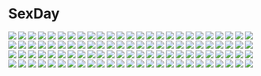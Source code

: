 # SexDay
![](https://konachan.com/image/dabd71ce11eef2cd0bf965a8a5535364/Konachan.com%20-%2054955%20close%20hayate_no_gotoku%20katsura_hinagiku.jpg)
![](https://konachan.com/jpeg/f8662840ddad1b46a3c154246a962867/Konachan.com%20-%20287113%20ass%20blonde_hair%20blush%20book%20bow%20crown%20eiyuu_senki%20game_cg%20gloves%20green_eyes%20long_hair%20oyari_ashito%20paper%20penis%20pussy%20sex%20thighhighs%20uncensored%20wet%20wink.jpg)
![](https://konachan.com/jpeg/5d125dc39d46537ac881a392a9b3d375/Konachan.com%20-%20155490%20long_hair%20monochrome%20nude%20original%20touchofgrey%20underwear%20vector.jpg)
![](https://konachan.com/image/2650e6b00a20f1f084ec2a7a7188d651/Konachan.com%20-%20154171%20amemura_%28caramelo%29%20black_hair%20forest%20mask%20original%20school_uniform%20summer%20tree.jpg)
![](https://konachan.com/jpeg/148815e15e18c4ab82d936e4a483278e/Konachan.com%20-%20204487%20aqua_eyes%20aqua_hair%20chris4708%20hatsune_miku%20long_hair%20planet%20skirt%20space%20stars%20tie%20twintails%20vocaloid.jpg)
![](https://konachan.com/jpeg/37e35a19ab96a830b90015419bd4220c/Konachan.com%20-%20302237%20arioridream%20ass%20cameltoe%20flandre_scarlet%20gradient%20heart%20panties%20third-party_edit%20touhou%20underwear%20white.jpg)
![](https://konachan.com/image/8af6830e048144aff4db5a7b6369cf51/Konachan.com%20-%20102913%20blue_eyes%20blue_hair%20close%20denpa_onna_to_seishun_otoko%20garyljq%20touwa_erio.jpg)
![](https://konachan.com/image/2444dde3251ef31504a6a235ddada258/Konachan.com%20-%2027704%20izumi_ako%20mahou_sensei_negima.jpg)
![](https://konachan.com/image/c4ea7fdbfb8d8a316ea2c0272bffc277/Konachan.com%20-%20191793%20blue_eyes%20goggles%20hat%20hatsune_miku%20nou%20twintails%20vocaloid%20wristwear.jpg)
![](https://konachan.com/image/c9849409ef78709fcac220e2b4757749/Konachan.com%20-%20142392%20brown_hair%20close%20long_hair%20sword_art_online%20yuuki_asuna.jpg)
![](https://konachan.com/image/072189ba909fa8f7ffc92ce1fa49329a/Konachan.com%20-%20249652%20hatsune_miku%20ink_%28303682546%29%20vocaloid.jpg)
![](https://konachan.com/image/b08bbc1660b718965c14766b00d1b2d4/Konachan.com%20-%20204735%20animal_ears%20bastet_%28p%26d%29%20catgirl%20choker%20dark_skin%20fang%20gradient%20headdress%20long_hair%20music%20navel%20necklace%20staff%20tail%20tennohi%20wristwear.jpg)
![](https://konachan.com/image/797aef9117d631b18fdce5da28901e2e/Konachan.com%20-%20159990%202girls%20flowers%20hieda_no_akyuu%20japanese_clothes%20onozuka_komachi%20petals%20scythe%20touhou%20weapon%20zounose.jpg)
![](https://konachan.com/image/0058c52062cee360665b6302385e992e/Konachan.com%20-%2052711%20feathers%20moon%20rozen_maiden%20signed%20suigintou%20vector%20wings.jpg)
![](https://konachan.com/image/ca0f6ce7bf0edeec033d727a1d4fa2d1/Konachan.com%20-%20211297%202girls%20akashi_%28kancolle%29%20anthropomorphism%20kantai_collection%20nacht%20ooyodo_%28kancolle%29.jpg)
![](https://konachan.com/image/893b580382b2f85c61e97e70747fd3b7/Konachan.com%20-%20266226%20ass%20black_hair%20bow%20bra%20breasts%20cleavage%20close%20garter_belt%20hazuki_natsu%20long_hair%20original%20panties%20signed%20stockings%20thighhighs%20underwear%20white.jpg)
![](https://konachan.com/image/001ac11b750bc482427cbb007f88f34d/Konachan.com%20-%20154143%20ass%20beach%20bikini%20idolmaster%20idolmaster_cinderella_girls%20long_hair%20planet%20red_eyes%20ruschuto%20shijou_takane%20sideboob%20swimsuit%20white_hair.jpg)
![](https://konachan.com/image/65d281697a749d5e393caa8da98d65a5/Konachan.com%20-%20216272%20enka_%28aknne%29%20ia%20vocaloid.jpg)
![](https://konachan.com/image/73c155c143649c8833a911f1fa225af5/Konachan.com%20-%20214278%20brown_hair%20cameltoe%20game_cg%20h_na_koto_ni_kyoumi_ga_aru_otoshigoro%20john_doe_shinobu%20kneehighs%20loli%20long_hair%20panties%20underwear%20upskirt.jpg)
![](https://konachan.com/jpeg/7c70dccdb676bea5a0f63e7f36c5c524/Konachan.com%20-%20149090%20loli%20nipples%20panties%20parthenon%20tagme%20topless%20underwear.jpg)
![](https://konachan.com/image/27688ae93b53a69c43a08bf01e679ba9/Konachan.com%20-%20200566%20book%20bow%20gagraphic%20green_eyes%20headdress%20logo%20pajamas%20ribbons%20watermark.jpg)
![](https://konachan.com/image/d6e58d964df5fecfcaf29a4c43b81ae0/Konachan.com%20-%20223176%20animal%20brown_hair%20drink%20fish%20hoodie%20original%20rain%20red_eyes%20warabimochi_kinako%20water.jpg)
![](https://konachan.com/image/572296165205df09e955932d7aea51b1/Konachan.com%20-%20159015%20bow_%28weapon%29%20gumi%20gun%20haru_aki%20hatsune_miku%20lily_%28vocaloid%29%20nekomura_iroha%20scythe%20vocaloid%20weapon.jpg)
![](https://konachan.com/jpeg/3351374783c341deb93211f39be3642d/Konachan.com%20-%20247462%20aguri_%28gamers%21%29%20barefoot%20bed%20blush%20game_console%20gamers%21%20long_hair%20nyantype%20pink_hair%20purple_eyes%20scan%20shorts%20tagme_%28artist%29.jpg)
![](https://konachan.com/jpeg/d1476dc9bbf90db4fd58df5bd20f6e95/Konachan.com%20-%20174365%20black_hair%20blood%20blush%20breasts%20censored%20game_cg%20headband%20hulotte%20ikegami_akane%20long_hair%20nipples%20nude%20penis%20red_eyes%20sex%20tears%20toshima_maina.jpg)
![](https://konachan.com/image/e4fdf3767103e0c659412f0c8af86b26/Konachan.com%20-%205887%20crossover%20food%20fruit%20shakugan_no_shana%20shana%20suzumiya_haruhi%20suzumiya_haruhi_no_yuutsu%20sword%20weapon.jpg)
![](https://konachan.com/image/a248d58f1f91a8000368b1a158007d7c/Konachan.com%20-%2014708%20neon_genesis_evangelion%20white.jpg)
![](https://konachan.com/image/39504f8acc2ca0fdff14f6932fac0aca/Konachan.com%20-%2029033%20neon_genesis_evangelion%20soryu_asuka_langley.jpg)
![](https://konachan.com/image/0bf05d91f7c2036016b722a3f6f407b7/Konachan.com%20-%20267511%20blonde_hair%20breasts%20dark_skin%20dress%20fate_grand_order%20fate_%28series%29%20garter%20long_hair%20signed%20sword%20thighhighs%20weapon%20yamakawa%20yellow_eyes.jpg)
![](https://konachan.com/jpeg/602cbb587aec5fd171196834e924797b/Konachan.com%20-%20293811%20ass%20ass_grab%20close%20dark_skin%20miyamoto_issa%20onsen%20original%20waifu2x%20water.jpg)
![](https://konachan.com/image/a4409ddb2d3597ea5d9e7c8e898df938/Konachan.com%20-%20252910%20black_hair%20blue_eyes%20clouds%20long_hair%20original%20sky%20tagme_%28artist%29.jpg)
![](https://konachan.com/image/bdcfc6e1bd4ab90b99969b66a447879f/Konachan.com%20-%20256299%20ass%20barefoot%20beach%20bikini%20blonde_hair%20blue_eyes%20clouds%20kiniro_mosaic%20kujou_karen%20loli%20long_hair%20ponytail%20purple_eyes%20ribbons%20sky%20swimsuit%20water.jpg)
![](https://konachan.com/image/af5c1548902d66c80306a902daf728db/Konachan.com%20-%20193107%20aqua_eyes%20blue_hair%20dress%20hatsune_miku%20kishiyo%20long_hair%20panties%20thighhighs%20twintails%20underwear%20vocaloid.jpg)
![](https://konachan.com/image/60e465de334d1ea770181ced637da506/Konachan.com%20-%20193779%20ginta%20original%20tagme.jpg)
![](https://konachan.com/image/c99e05e055d3d8d605b71a0974cb59af/Konachan.com%20-%20144939%20animal%20blue_eyes%20blush%20brown_hair%20long_hair%20original%20ponytail%20ulisutariasu.jpg)
![](https://konachan.com/image/cd27a3feebe41155f9adb94e07fb303f/Konachan.com%20-%20194335%20bikini_top%20blonde_hair%20breasts%20cleavage%20flowers%20open_shirt%20original%20sword%20traces%20weapon.jpg)
![](https://konachan.com/image/2bd511f64c814ece83356891782a1018/Konachan.com%20-%20150173%20bakemonogatari%20bra%20breasts%20cleavage%20glasses%20hanekawa_tsubasa%20mizuki_makoto%20monogatari_%28series%29%20panties%20underwear.jpg)
![](https://konachan.com/image/cd95ca3fc322c2d7872dc5810db8b12c/Konachan.com%20-%2077566%202girls%20animal_ears%20ass%20barefoot%20black_hair%20catgirl%20fang%20flat_chest%20food%20nipples%20nude%20observerz%20pussy%20tagme%20tagme_%28character%29%20tail%20white_hair%20yuri.jpg)
![](https://konachan.com/image/cbf289bfcce1d5fa900c3afe00ae3057/Konachan.com%20-%2034792%20hayate_no_gotoku.jpg)
![](https://konachan.com/image/1a7aab43de3b4e484b601a3691c98a5d/Konachan.com%20-%20193670%20anthropomorphism%20aqua_hair%20christmas%20kantai_collection%20k-kanzaki%20yuubari_%28kancolle%29.jpg)
![](https://konachan.com/image/709c7b045e9126e1b5dc61b7d17c1f1f/Konachan.com%20-%20170355%20black_hair%20blush%20breast_grab%20breasts%20brown_eyes%20brown_hair%20food%20kaga_%28kancolle%29%20komone_ushio%20long_hair%20male%20nipples%20open_shirt%20short_hair.jpg)
![](https://konachan.com/image/17867c3326b635ae08650b71374d3e96/Konachan.com%20-%2021677%20black_lagoon%20gun%20revy%20weapon.jpg)
![](https://konachan.com/jpeg/8933586dea808b88fb35ffc6f91c8ca8/Konachan.com%20-%20170442%20black_hair%20boots%20brown_hair%20gloves%20green_eyes%20long_hair%20monokuma%20naegi_makoto%20pink_eyes%20pink_hair%20purple_eyes%20ringoro%20short_hair%20skirt%20thighhighs%20tie.jpg)
![](https://konachan.com/jpeg/036c6c5cd2a8c0a6bb0342eccd7082ea/Konachan.com%20-%20191408%20aqua_eyes%20black_hair%20brown_eyes%20brown_hair%20cat_smile%20catgirl%20long_hair%20maid%20neko_works%20nekopara%20pink_hair%20sayori%20short_hair%20thighhighs%20twintails.jpg)
![](https://konachan.com/jpeg/4d17312a0d1bc95251aabbae29389db5/Konachan.com%20-%20271475%20animal%20azur_lane%20bird%20black_hair%20bow%20clouds%20cropped%20flowers%20long_hair%20navel%20oryou%20ponytail%20scan%20sky%20swim_ring%20swimsuit%20sword%20weapon%20wet%20yellow_eyes.jpg)
![](https://konachan.com/image/6cb6f76d4b9eb3d313e70572f54fe744/Konachan.com%20-%20162611%20annie_leonhardt%20bertholt_fubar%20hanji_zoe%20irvin_smith%20levi_ackerman%20mike_zakarius%20piroshiki123%20reiner_braun%20shingeki_no_kyojin.jpg)
![](https://konachan.com/jpeg/1979e295be2906ce87d22a3a66b3d574/Konachan.com%20-%20208924%202girls%20akagi_miria%20idolmaster%20idolmaster_cinderella_girls%20jougasaki_rika%20loli%20scan%20suimya.jpg)
![](https://konachan.com/image/5f7dd4d32182aa5aae3c258464a97224/Konachan.com%20-%2011404%20ragnarok_online.jpg)
![](https://konachan.com/image/188a0f15454a0f933eab2f774eb21074/Konachan.com%20-%2030796%20bra-ban%21%20hibarigaoka_yuki%20kobuichi%20muririn.jpg)
![](https://konachan.com/jpeg/064343fe17f320aeff64d0c135124227/Konachan.com%20-%20276163%20bed%20breasts%20choker%20christmas%20cleavage%20close%20feathers%20gray_hair%20kishin_sagume%20kuro_%28baseball0000%29%20red_eyes%20santa_costume%20short_hair%20touhou%20wings.jpg)
![](https://konachan.com/image/d4408ef8186b4679a027da7c39af5bf4/Konachan.com%20-%20280517%20animal_ears%20bed%20blonde_hair%20blush%20hat%20inubashiri_momiji%20licoco%20navel%20nopan%20red_eyes%20short_hair%20skirt%20tail%20touhou%20wolfgirl.jpg)
![](https://konachan.com/image/a06203d56d222f9e1317040332bfd201/Konachan.com%20-%20225054%20aqua_eyes%20kneehighs%20libaiten%20school_uniform%20twintails%20white_hair%20wings.jpg)
![](https://konachan.com/jpeg/c0865cffddf4a8b6bc8ee7d272a1938e/Konachan.com%20-%20220306%202girls%20breasts%20cropped%20long_hair%20misaki_kurehito%20nipples%20no_bra%20pink_hair%20ponytail%20red_hair%20scan.jpg)
![](https://konachan.com/image/2ffd4253eb147906ae7d285fe887b6ac/Konachan.com%20-%208001%20brown_eyes%20brown_hair%20clannad%20dango_%28clannad%29%20furukawa_nagisa%20key%20logo%20paper%20school_uniform%20short_hair%20zoom_layer.jpg)
![](https://konachan.com/image/9ebc1a44f56bd7ce1ea57c3bc9dbbba4/Konachan.com%20-%2058275%20hatsune_miku%20imori%20magnet_%28vocaloid%29%20megurine_luka%20shoujo_ai%20vocaloid%20white.jpg)
![](https://konachan.com/jpeg/c0625e43be27988ed87b6a3f96e4e67f/Konachan.com%20-%20273072%20black_hair%20clouds%20fixro2n%20grass%20long_hair%20original%20red_eyes%20school_uniform%20skirt%20sky%20sunset.jpg)
![](https://konachan.com/jpeg/8b4f831642bb9d21d81941845e91cbc2/Konachan.com%20-%20219560%20blush%20breasts%20censored%20cum%20game_cg%20long_hair%20microphone%20necklace%20nipples%20no_bra%20nopan%20stockings%20tears%20thighhighs%20topless%20uo_denim%20waffle%20wet.jpg)
![](https://konachan.com/jpeg/b1c061c42fae1d04d550e3d16577f56d/Konachan.com%20-%20149190%20amane_suzuha%20bike_shorts%20boots%20braids%20gloves%20gray_hair%20green_eyes%20gun%20nidoro%20shorts%20socks%20steins%3Bgate%20weapon%20wink.jpg)
![](https://konachan.com/image/4983240c427223ee0dd8f0ad178791fd/Konachan.com%20-%20217730%20barefoot%20game_cg%20hanaya%20headband%20loli%20male%20pool%20school_swimsuit%20swimsuit%20water.jpg)
![](https://konachan.com/image/dd77e6669b93dde6aa075f7be42384cc/Konachan.com%20-%2082634%20animal%20blonde_hair%20blue%20blue_eyes%20dolphin%20dress%20flowers%20hat%20kurotsugumi_renki%20petals%20short_hair%20sky%20sunflower%20water%20wings.jpg)
![](https://konachan.com/jpeg/0d6affa0f9b0efe7dbcfa5ad2b517ce7/Konachan.com%20-%20152760%20game_cg%20hajikano_shizuku%20racer_%28magnet%29%20sinclient.jpg)
![](https://konachan.com/image/47a5fc357f58064f055da1cdb4515e33/Konachan.com%20-%2025927%20agatsuma_soubi%20catboy%20loveless%20soubi.jpg)
![](https://konachan.com/jpeg/a21db32e49f1eacc1d449403f83fd9a8/Konachan.com%20-%20296051%20animal%20aqua_eyes%20bell%20bird%20blue_hair%20boots%20breasts%20candy%20christmas%20cleavage%20collar%20dress%20gloves%20hat%20long_hair%20original%20santa_hat%20wink%20yazuki_yume.jpg)
![](https://konachan.com/image/3363ad8fec5a0f0b28f5a19046b0ed09/Konachan.com%20-%20125494%20hatsune_miku%20jpeg_artifacts%20stars%20vocaloid%20yega.jpg)
![](https://konachan.com/jpeg/9593c059e56c01dd1fee7c379b197d96/Konachan.com%20-%2032088%20sayonara_zetsubou_sensei%20tsunetsuki_matoi%20yellow.jpg)
![](https://konachan.com/jpeg/7022f1299812755d3bd87f0b2b06a34b/Konachan.com%20-%20254717%20animal%20bra%20breasts%20brown_hair%20cat%20cleavage%20fire%20long_hair%20mechagirl%20military%20navel%20necklace%20ponytail%20squchan%20underwear%20watermark%20weapon%20yellow_eyes.jpg)
![](https://konachan.com/jpeg/878c041145626c744e8f81a155d08be9/Konachan.com%20-%20268790%20akine_%28kuroyuri%29%20ass%20blue_eyes%20blush%20bondage%20breasts%20cum%20hinabita%20long_hair%20nipples%20red_hair%20rope%20sex%20shinonome_natsuhi%20thighhighs%20topless.jpg)
![](https://konachan.com/image/72b0ffdfda5c7c2bb13b1be83e1108cf/Konachan.com%20-%20169022%202girls%20blonde_hair%20bow%20braids%20brown_eyes%20brown_hair%20dress%20hakurei_reimu%20hat%20japanese_clothes%20juezi-jia%20kirisame_marisa%20miko%20touhou%20witch%20yellow_eyes.jpg)
![](https://konachan.com/image/f1acacb820260da4d851ae6bfce840f1/Konachan.com%20-%20116903%20akemi_homura%20animal_ears%20black_hair%20blush%20bow%20braids%20catgirl%20chibi%20glasses%20headband%20makino_%28ukiuo%29%20purple_eyes%20ribbons%20school_uniform.jpg)
![](https://konachan.com/jpeg/03a2bd763174ccec490a4be543993851/Konachan.com%20-%20200001%20black_hair%20brown_eyes%20game_cg%20long_hair%20maishima_yuuri%20nerawareta_megami_tenshi_angeltia%20nude%20shower%20tsukumo_kazuita%20water%20wet.jpg)
![](https://konachan.com/image/673bc7c2703e53752654896ce517312e/Konachan.com%20-%20200430%20japanese_clothes%20long_hair%20original%20shiro_dai_kitsune%20white_hair%20wink%20yukata.jpg)
![](https://konachan.com/jpeg/3a2a52ed40cf1b00a2a731c35365399a/Konachan.com%20-%20272045%20black_hair%20building%20city%20clouds%20dress%20flowers%20long_hair%20original%20petals%20rooftop%20scenic%20sky%20sutorora.jpg)
![](https://konachan.com/jpeg/0d0ff16ba0ce572c139996774e1f345c/Konachan.com%20-%20119724%20black_hair%20blush%20bra%20breasts%20censored%20game_cg%20ino%20long_hair%20nipples%20paizuri%20penis%20sister_scheme_2%20underwear%20yanagawa_amane.jpg)
![](https://konachan.com/image/d384c9cae09f6d04ea7aa8fb12fc7ec2/Konachan.com%20-%2094878%20animal_ears%20black_hair%20feathers%20flowers%20food%20foxgirl%20japanese_clothes%20poco%20tree%20yellow_eyes.jpg)
![](https://konachan.com/image/b83a2c95ff464963264aa63780cf0569/Konachan.com%20-%20178624%20black_hair%20long_hair%20red_eyes%20reiuji_utsuho%20signed%20skirt%20swd3e2%20touhou%20weapon%20wings.jpg)
![](https://konachan.com/image/8ac35da6f697d652b49fb69027944b33/Konachan.com%20-%20182329%20braids%20bunny%20cross%20dohi%20dress%20original%20socks.jpg)
![](https://konachan.com/jpeg/c9ba6e63c6e37eb36abc25d05b8d85fb/Konachan.com%20-%2031104%20blue%20kitsu_chiri%20sayonara_zetsubou_sensei%20vector.jpg)
![](https://konachan.com/image/b413b68423d8bf189cb05fd4822991a3/Konachan.com%20-%2051326%20clannad%20jpeg_artifacts%20miyazawa_yukine.jpg)
![](https://konachan.com/jpeg/4f4eefb9d9e359efdb70de56b41f66e1/Konachan.com%20-%20127031%20goth-loli%20izayoi_sakuya%20lolita_fashion%20miyuki_ruria%20patchouli_knowledge%20remilia_scarlet%20touhou%20vampire.jpg)
![](https://konachan.com/image/5c95a58664a1833abbbc9909b11f639c/Konachan.com%20-%207021%20gagraphic%20logo%20watermark%20zankuro.jpg)
![](https://konachan.com/jpeg/35371c989b677599cd7ab7a10d6c90b2/Konachan.com%20-%20242013%202girls%20aqua_eyes%20bow%20dj_max%20elbow_gloves%20gloves%20lady_made_star%20nina_klatt%20pink_hair%20seha_klatt%20short_hair%20stars%20twins%20wink%20yuuki_tatsuya.jpg)
![](https://konachan.com/jpeg/6fb686caca9e51ed423a09b24454af33/Konachan.com%20-%20113676%20game_cg%20nobody%20renai_kateikyoushi_rurumi_coordinate%20riffraff%20scenic%20suzui_narumi.jpg)
![](https://konachan.com/jpeg/9d3279e41ffb2ca3032bdccbec368aa1/Konachan.com%20-%20159488%20blonde_hair%20feathers%20game_cg%20guardian_place%20long_hair%20skyfish%20stockings%20tagme%20wings.jpg)
![](https://konachan.com/image/5a22ec85fdf58dff958d8f59096dce3e/Konachan.com%20-%20123339%20blonde_hair%20bow%20kagamine_rin%20meola%20vocaloid.jpg)
![](https://konachan.com/jpeg/ba5dd188383d68dd5b8def9ea2ce1a87/Konachan.com%20-%20285913%20ass%20beach%20bikini%20blush%20braids%20breasts%20cleavage%20food%20hug%20ice_cream%20long_hair%20popsicle%20swimsuit%20twintails%20vocaloid%20voiceroid%20water%20wink%20yappen.jpg)
![](https://konachan.com/image/45d9fc9d3786c08f4ab039f0fa1d2015/Konachan.com%20-%207350%20barefoot%20blush%20panties%20pointed_ears%20ruruguno_janus_enfinus%20underwear%20wiz_anniversary.jpg)
![](https://konachan.com/jpeg/207da0ec8a8f741d3ad07d51e1ba8a7b/Konachan.com%20-%20101587%20akemi_homura%20braids%20glasses%20kaname_madoka%20kyuubee%20mahou_shoujo_madoka_magica%20miki_sayaka%20sakura_kyouko%20tomoe_mami.jpg)
![](https://konachan.com/jpeg/63f5e7466562dff6684646bbce6161c3/Konachan.com%20-%20244090%20anthropomorphism%20aqua_eyes%20asakaze_%28kancolle%29%20asya%20brown_hair%20japanese_clothes%20kantai_collection%20kimono%20long_hair%20third-party_edit%20white.jpg)
![](https://konachan.com/jpeg/05ef17e0157b3ef755b9e9d63f288999/Konachan.com%20-%20275946%20bed%20blush%20breasts%20game_cg%20kneehighs%20long_hair%20navel%20nipples%20no_bra%20open_shirt%20penis%20pussy%20pussy_juice%20red_eyes%20skirt%20uncensored%20white_hair.jpg)
![](https://konachan.com/jpeg/0c03a22bff14ec0ccf00275f3a4cce56/Konachan.com%20-%20306362%20bed%20blush%20bra%20breasts%20brown_hair%20cleavage%20navel%20open_shirt%20original%20purple_eyes%20sakura_hiyori%20shirt%20short_hair%20skirt%20underwear%20undressing%20watermark.jpg)
![](https://konachan.com/image/ea48de34e52520690cdaaffa205c9f2e/Konachan.com%20-%20230809%20aliasing%20aqua_hair%20blush%20breasts%20food%20fruit%20hat%20long_hair%20neropaso%20panties%20panty_pull%20pantyhose%20red_eyes%20skirt%20striped_panties%20touhou%20underwear.jpg)
![](https://konachan.com/image/23c35de4d0b1b23f5755d3bab6e66f6a/Konachan.com%20-%2070549%20animal%20black_hair%20boots%20dog%20headphones%20short_hair.jpg)
![](https://konachan.com/image/fde9d847bb6e817098158dde22e501f5/Konachan.com%20-%209083%20asagiri_mai%20bed%20blush%20brown_hair%20green_eyes%20loli%20short_hair%20socks%20twintails%20yoake_mae_yori_ruri_iro_na.jpg)
![](https://konachan.com/jpeg/99c27cf828d70ceb4118a1a4bd426815/Konachan.com%20-%2040561%20cc%20close%20code_geass%20green_hair%20white.jpg)
![](https://konachan.com/image/584e7358f037b0003d08aedd945de0ed/Konachan.com%20-%2045922%20aqua_eyes%20blonde_hair%20blue_eyes%20blue_hair%20doll%20dress%20drink%20food%20hat%20long_hair%20purple_eyes%20ribbons%20short_hair%20touhou%20twintails%20witch%20yellow_eyes.jpg)
![](https://konachan.com/jpeg/40e8282e4b8c35051e5ac79a93fd80a1/Konachan.com%20-%20218049%20breasts%20cleavage%20cropped%20headphones%20long_hair%20night%20original%20stars%20twintails%20waifu2x%20yamadori_yoshitomo.jpg)
![](https://konachan.com/jpeg/fae7f7df870a3b44245f27e0e04e68a5/Konachan.com%20-%20148608%20ass%20bikini%20black_hair%20blue_eyes%20erect_nipples%20marina_ismail%20mobile_suit_gundam%20mobile_suit_gundam_00%20swimsuit%20tadano_akira.jpg)
![](https://konachan.com/jpeg/4eed4059bb9e7a139b88200201957d60/Konachan.com%20-%20275015%202girls%20black_hair%20cat_smile%20fang%20g_otto%20green_eyes%20green_hair%20hakurei_reimu%20horns%20komano_aunn%20long_hair%20navel%20shorts%20touhou.jpg)
![](https://konachan.com/jpeg/8dca1fa5ada91714101e4a8c37217384/Konachan.com%20-%20194926%20aqua_hair%20blush%20bondage%20breasts%20chain%20gag%20game_cg%20long_hair%20navel%20nipples%20nude%20ponytail%20rance_01%20rance_quest%20ribbons%20shackles%20tagme_%28artist%29.jpg)
![](https://konachan.com/image/36f7fd6dcd3db55d7afd7b89b5eca1a1/Konachan.com%20-%20204505%20bow%20elbow_gloves%20erect_nipples%20garter_belt%20gloves%20long_hair%20night%20original%20panties%20red_eyes%20santa_matsuri%20stars%20thighhighs%20twintails%20underwear.jpg)
